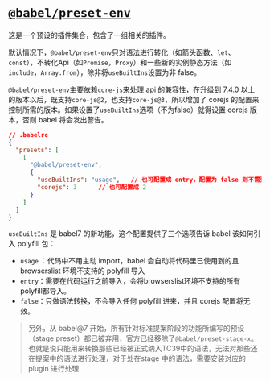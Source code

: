 # [`@babel/preset-env`](https://www.babeljs.cn/docs/presets)

这是一个预设的插件集合，包含了一组相关的插件。

默认情况下，`@babel/preset-env`只对语法进行转化（如箭头函数、`let`、`const`），不转化Api（如`Promise`，`Proxy`）和一些新的实例静态方法（如`include`，`Array.from`），除非将`useBuiltIns`设置为非 false。

`@babel/preset-env`主要依赖`core-js`来处理 api 的兼容性，在升级到 7.4.0 以上的版本以后，既支持`core-js@2`，也支持`core-js@3`，所以增加了 corejs 的配置来控制所需的版本。如果设置了`useBuiltIns`选项（不为false）就得设置 corejs 版本，否则 babel 将会发出警告。
```json
// .babelrc
{
  "presets": [
    [
      "@babel/preset-env",
      {
        "useBuiltIns": "usage",   // 也可配置成 entry，配置为 false 则不需要配置 corejs
        "corejs": 3      // 也可配置成 2
      }
    ]
  ]
}
```

`useBuiltIns` 是 babel7 的新功能，这个配置提供了三个选项告诉 babel 该如何引入 polyfill 包：

- `usage` ：代码中不用主动 import，babel 会自动将代码里已使用到的且 browserslist 环境不支持的 polyfill 导入
- `entry`：需要在代码运行之前导入，会将browserslist环境不支持的所有polyfill都导入。
- `false`：只做语法转换，不会导入任何 polyfill 进来，并且 corejs 配置将无效。

> 另外，从 babel@7 开始，所有针对标准提案阶段的功能所编写的预设（stage preset）都已被弃用，官方已经移除了`@babel/preset-stage-x`。也就是说只能用来转换那些已经被正式纳入TC39中的语法，无法对那些还在提案中的语法进行处理，对于处在stage 中的语法，需要安装对应的 plugin 进行处理